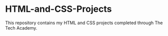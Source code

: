 # HTML-and-CSS-Projects

This repository contains my HTML and CSS projects completed through The Tech Academy.
